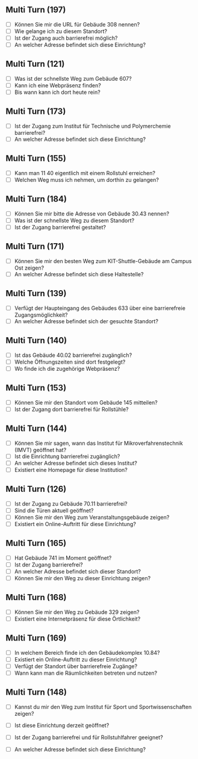 ## Multi Turn (197)

- [ ] Können Sie mir die URL für Gebäude 308 nennen?
- [ ] Wie gelange ich zu diesem Standort?
- [ ] Ist der Zugang auch barrierefrei möglich?
- [ ] An welcher Adresse befindet sich diese Einrichtung?

## Multi Turn (121)

- [ ] Was ist der schnellste Weg zum Gebäude 607?
- [ ] Kann ich eine Webpräsenz finden?
- [ ] Bis wann kann ich dort heute rein?

## Multi Turn (173)

- [ ] Ist der Zugang zum Institut für Technische und Polymerchemie barrierefrei?
- [ ] An welcher Adresse befindet sich diese Einrichtung?

## Multi Turn (155)

- [ ] Kann man 11 40 eigentlich mit einem Rollstuhl erreichen?
- [ ] Welchen Weg muss ich nehmen, um dorthin zu gelangen?

## Multi Turn (184)

- [ ] Können Sie mir bitte die Adresse von Gebäude 30.43 nennen?
- [ ] Was ist der schnellste Weg zu diesem Standort?
- [ ] Ist der Zugang barrierefrei gestaltet?

## Multi Turn (171)

- [ ] Können Sie mir den besten Weg zum KIT-Shuttle-Gebäude am Campus Ost zeigen?
- [ ] An welcher Adresse befindet sich diese Haltestelle?

## Multi Turn (139)

- [ ] Verfügt der Haupteingang des Gebäudes 633 über eine barrierefreie Zugangsmöglichkeit?
- [ ] An welcher Adresse befindet sich der gesuchte Standort?

## Multi Turn (140)

- [ ] Ist das Gebäude 40.02 barrierefrei zugänglich?
- [ ] Welche Öffnungszeiten sind dort festgelegt?
- [ ] Wo finde ich die zugehörige Webpräsenz?

## Multi Turn (153)

- [ ] Können Sie mir den Standort vom Gebäude 145 mitteilen?
- [ ] Ist der Zugang dort barrierefrei für Rollstühle?

## Multi Turn (144)

- [ ] Können Sie mir sagen, wann das Institut für Mikroverfahrenstechnik (IMVT) geöffnet hat?
- [ ] Ist die Einrichtung barrierefrei zugänglich?
- [ ] An welcher Adresse befindet sich dieses Institut?
- [ ] Existiert eine Homepage für diese Institution?

## Multi Turn (126)

- [ ] Ist der Zugang zu Gebäude 70.11 barrierefrei?
- [ ] Sind die Türen aktuell geöffnet?
- [ ] Können Sie mir den Weg zum Veranstaltungsgebäude zeigen?
- [ ] Existiert ein Online-Auftritt für diese Einrichtung?

## Multi Turn (165)

- [ ] Hat Gebäude 741 im Moment geöffnet?
- [ ] Ist der Zugang barrierefrei?
- [ ] An welcher Adresse befindet sich dieser Standort?
- [ ] Können Sie mir den Weg zu dieser Einrichtung zeigen?

## Multi Turn (168)

- [ ] Können Sie mir den Weg zu Gebäude 329 zeigen?
- [ ] Existiert eine Internetpräsenz für diese Örtlichkeit?

## Multi Turn (169)

- [ ] In welchem Bereich finde ich den Gebäudekomplex 10.84?
- [ ] Existiert ein Online-Auftritt zu dieser Einrichtung?
- [ ] Verfügt der Standort über barrierefreie Zugänge?
- [ ] Wann kann man die Räumlichkeiten betreten und nutzen?

## Multi Turn (148)

- [ ] Kannst du mir den Weg zum Institut für Sport und Sportwissenschaften zeigen?
- [ ] Ist diese Einrichtung derzeit geöffnet?
- [ ] Ist der Zugang barrierefrei und für Rollstuhlfahrer geeignet?
- [ ] An welcher Adresse befindet sich diese Einrichtung?

